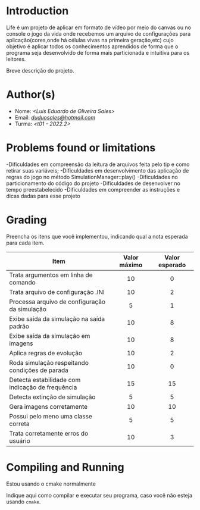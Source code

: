﻿# Introduction

Life é um projeto de aplicar em formato de vídeo por meio do canvas ou no console o jogo da vida onde recebemos um arquivo de configurações para aplicação(cores,onde há células vivas na primeira geração,etc) cujo objetivo é aplicar todos os conhecimentos aprendidos de forma que o programa seja desenvolvido de forma mais particionada e intuitiva para os leitores.

Breve descrição do projeto.

# Author(s)

- Nome: *<Luís Eduardo de Oliveira Sales>*
- Email: *<duduosales@hotmail.com>*
- Turma: *<t01 - 2022.2>*

# Problems found or limitations

-Dificuldades em compreensão da leitura de arquivos feita pelo tip e como retirar suas variáveis;
-Dificuldades em desenvolvimento das aplicação de regras do jogo no método SimulationManager::play()
-Dificuldades no particionamento do código do projeto
-Dificuldades de desenvolver no tempo preestabelecido
-Dificuldades em compreender as instruções e dicas dadas para esse projeto

# Grading

<!-- TODO -->

Preencha os itens que você implementou, indicando qual a nota esperada para cada item.

| Item                                                | Valor máximo | Valor esperado |
| --------------------------------------------------- | :----------: | :------------: |
| Trata argumentos em linha de comando                |      10      |        0       |
| Trata arquivo de configuração .INI                  |      10      |        2       |
| Processa arquivo de configuração da simulação       |      5       |        1       |
| Exibe saída da simulação na saída padrão            |      10      |        8       |
| Exibe saída da simulação em imagens                 |      10      |        8       |
| Aplica regras de evolução                           |      10      |        2       |
| Roda simulação respeitando condições de parada      |      10      |        0       |
| Detecta estabilidade com indicação de frequência    |      15      |       15       |
| Detecta extinção de simulação                       |      5       |        5       |
| Gera imagens corretamente                           |      10      |       10       |
| Possui pelo meno uma classe correta                 |      5       |        5       |
| Trata corretamente erros do usuário                 |      10      |        3       |

# Compiling and Running

Estou usando o cmake normalmente

Indique aqui como compilar e executar seu programa, caso você não esteja usando `cmake`.
